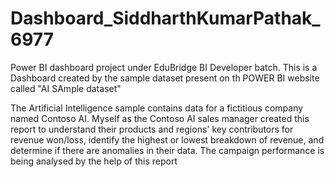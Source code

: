 # Dashboard_SiddharthKumarPathak_6977
Power BI dashboard project under EduBridge BI Developer batch.
This is a Dashboard created by the sample dataset present on th POWER BI website called "AI SAmple dataset"

The Artificial Intelligence sample contains data for a fictitious company named Contoso AI. Myself as the Contoso AI sales manager created this report to understand their products and regions' key contributors for revenue won/loss, identify the highest or lowest breakdown of revenue, and determine if there are anomalies in their data. The campaign performance is being analysed by the help of this report
